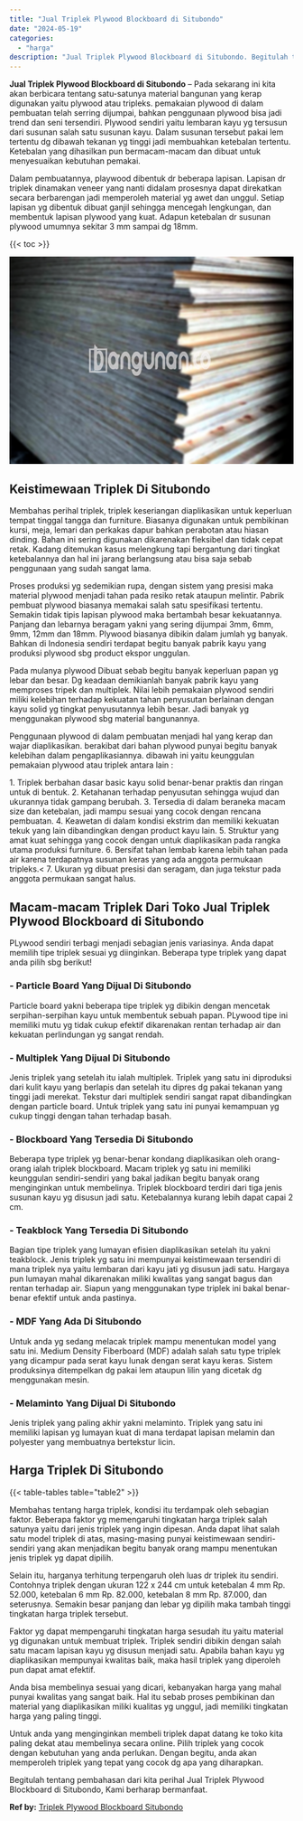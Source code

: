 ```yaml
---
title: "Jual Triplek Plywood Blockboard di Situbondo"
date: "2024-05-19"
categories: 
  - "harga"
description: "Jual Triplek Plywood Blockboard di Situbondo. Begitulah tentang pembahasan dari kita perihal Jual Triplek Plywood Blockboard di Situbondo, Kami berharap berm..."
---
```


**Jual Triplek Plywood Blockboard di Situbondo** – Pada sekarang ini kita akan berbicara tentang satu-satunya material bangunan yang kerap digunakan yaitu plywood atau tripleks. pemakaian plywood di dalam pembuatan telah serring dijumpai, bahkan penggunaan plywood bisa jadi trend dan seni tersendiri. Plywood sendiri yaitu lembaran kayu yg tersusun dari susunan salah satu susunan kayu. Dalam susunan tersebut pakai lem tertentu dg dibawah tekanan yg tinggi jadi membuahkan ketebalan tertentu. Ketebalan yang dihasilkan pun bermacam-macam dan dibuat untuk menyesuaikan kebutuhan pemakai.

Dalam pembuatannya, playwood dibentuk dr beberapa lapisan. Lapisan dr triplek dinamakan veneer yang nanti didalam prosesnya dapat direkatkan secara berbarengan jadi memperoleh material yg awet dan unggul. Setiap lapisan yg dibentuk dibuat ganjil sehingga mencegah lengkungan, dan membentuk lapisan plywood yang kuat. Adapun ketebalan dr susunan plywood umumnya sekitar 3 mm sampai dg 18mm.

{{< toc >}}

![Jual Triplek Plywood Blockboard di Situbondo](/images/jual-triplek-murah-32.png)

## Keistimewaan Triplek Di Situbondo

Membahas perihal triplek, triplek keseriangan diaplikasikan untuk keperluan tempat tinggal tangga dan furniture. Biasanya digunakan untuk pembikinan kursi, meja, lemari dan perkakas dapur bahkan perabotan atau hiasan dinding. Bahan ini sering digunakan dikarenakan fleksibel dan tidak cepat retak. Kadang ditemukan kasus melengkung tapi bergantung dari tingkat ketebalannya dan hal ini jarang berlangsung atau bisa saja sebab penggunaan yang sudah sangat lama.

Proses produksi yg sedemikian rupa, dengan sistem yang presisi maka material plywood menjadi tahan pada resiko retak ataupun melintir. Pabrik pembuat plywood biasanya memakai salah satu spesifikasi tertentu. Semakin tidak tipis lapisan plywood maka bertambah besar kekuatannya. Panjang dan lebarnya beragam yakni yang sering dijumpai 3mm, 6mm, 9mm, 12mm dan 18mm. Plywood biasanya dibikin dalam jumlah yg banyak. Bahkan di Indonesia sendiri terdapat begitu banyak pabrik kayu yang produksi plywood sbg product ekspor unggulan.

Pada mulanya plywood Dibuat sebab begitu banyak keperluan papan yg lebar dan besar. Dg keadaan demikianlah banyak pabrik kayu yang memproses tripek dan multiplek. Nilai lebih pemakaian plywood sendiri miliki kelebihan terhadap kekuatan tahan penyusutan berlainan dengan kayu solid yg tingkat penyusutannya lebih besar. Jadi banyak yg menggunakan plywood sbg material bangunannya.

Penggunaan plywood di dalam pembuatan menjadi hal yang kerap dan wajar diaplikasikan. berakibat dari bahan plywood punyai begitu banyak kelebihan dalam pengaplikasiannya. dibawah ini yaitu keunggulan pemakaian plywood atau triplek antara lain :

1\. Triplek berbahan dasar basic kayu solid benar-benar praktis dan ringan untuk di bentuk. 2. Ketahanan terhadap penyusutan sehingga wujud dan ukurannya tidak gampang berubah. 3. Tersedia di dalam beraneka macam size dan ketebalan, jadi mampu sesuai yang cocok dengan rencana pembuatan. 4. Keawetan di dalam kondisi ekstrim dan memiliki kekuatan tekuk yang lain dibandingkan dengan product kayu lain. 5. Struktur yang amat kuat sehingga yang cocok dengan untuk diaplikasikan pada rangka utama produksi furniture. 6. Bersifat tahan lembab karena lebih tahan pada air karena terdapatnya susunan keras yang ada anggota permukaan tripleks.< 7. Ukuran yg dibuat presisi dan seragam, dan juga tekstur pada anggota permukaan sangat halus.

## Macam-macam Triplek Dari Toko Jual Triplek Plywood Blockboard di Situbondo

PLywood sendiri terbagi menjadi sebagian jenis variasinya. Anda dapat memilih tipe triplek sesuai yg diinginkan. Beberapa type triplek yang dapat anda pilih sbg berikut!

### \- Particle Board Yang Dijual Di Situbondo

Particle board yakni beberapa tipe triplek yg dibikin dengan mencetak serpihan-serpihan kayu untuk membentuk sebuah papan. PLywood tipe ini memiliki mutu yg tidak cukup efektif dikarenakan rentan terhadap air dan kekuatan perlindungan yg sangat rendah.

### \- Multiplek Yang Dijual Di Situbondo

Jenis triplek yang setelah itu ialah multiplek. Triplek yang satu ini diproduksi dari kulit kayu yang berlapis dan setelah itu dipres dg pakai tekanan yang tinggi jadi merekat. Tekstur dari multiplek sendiri sangat rapat dibandingkan dengan particle board. Untuk triplek yang satu ini punyai kemampuan yg cukup tinggi dengan tahan terhadap basah.

### \- Blockboard Yang Tersedia Di Situbondo

Beberapa type triplek yg benar-benar kondang diaplikasikan oleh orang-orang ialah triplek blockboard. Macam triplek yg satu ini memiliki keunggulan sendiri-sendiri yang bakal jadikan begitu banyak orang menginginkan untuk membelinya. Triplek blockboard terdiri dari tiga jenis susunan kayu yg disusun jadi satu. Ketebalannya kurang lebih dapat capai 2 cm.

### \- Teakblock Yang Tersedia Di Situbondo

Bagian tipe triplek yang lumayan efisien diaplikasikan setelah itu yakni teakblock. Jenis triplek yg satu ini mempunyai keistimewaan tersendiri di mana triplek nya yaitu lembaran dari kayu jati yg disusun jadi satu. Hargaya pun lumayan mahal dikarenakan miliki kwalitas yang sangat bagus dan rentan terhadap air. Siapun yang menggunakan type triplek ini bakal benar-benar efektif untuk anda pastinya.

### \- MDF Yang Ada Di Situbondo

Untuk anda yg sedang melacak triplek mampu menentukan model yang satu ini. Medium Density Fiberboard (MDF) adalah salah satu type triplek yang dicampur pada serat kayu lunak dengan serat kayu keras. Sistem produksinya ditempelkan dg pakai lem ataupun lilin yang dicetak dg menggunakan mesin.

### \- Melaminto Yang Dijual Di Situbondo

Jenis triplek yang paling akhir yakni melaminto. Triplek yang satu ini memiliki lapisan yg lumayan kuat di mana terdapat lapisan melamin dan polyester yang membuatnya bertekstur licin.

## Harga Triplek Di Situbondo

{{< table-tables table="table2" >}}

Membahas tentang harga triplek, kondisi itu terdampak oleh sebagian faktor. Beberapa faktor yg memengaruhi tingkatan harga triplek salah satunya yaitu dari jenis triplek yang ingin dipesan. Anda dapat lihat salah satu model triplek di atas, masing-masing punyai keistimewaan sendiri-sendiri yang akan menjadikan begitu banyak orang mampu menentukan jenis triplek yg dapat dipilih.

Selain itu, harganya terhitung terpengaruh oleh luas dr triplek itu sendiri. Contohnya triplek dengan ukuran 122 x 244 cm untuk ketebalan 4 mm Rp. 52.000, ketebalan 6 mm Rp. 82.000, ketebalan 8 mm Rp. 87.000, dan seterusnya. Semakin besar panjang dan lebar yg dipilih maka tambah tinggi tingkatan harga triplek tersebut.

Faktor yg dapat mempengaruhi tingkatan harga sesudah itu yaitu material yg digunakan untuk membuat triplek. Triplek sendiri dibikin dengan salah satu macam lapisan kayu yg disusun menjadi satu. Apabila bahan kayu yg diaplikasikan mempunyai kwalitas baik, maka hasil triplek yang diperoleh pun dapat amat efektif.

Anda bisa membelinya sesuai yang dicari, kebanyakan harga yang mahal punyai kwalitas yang sangat baik. Hal itu sebab proses pembikinan dan material yang diaplikasikan miliki kualitas yg unggul, jadi memiliki tingkatan harga yang paling tinggi.

Untuk anda yang menginginkan membeli triplek dapat datang ke toko kita paling dekat atau membelinya secara online. Pilih triplek yang cocok dengan kebutuhan yang anda perlukan. Dengan begitu, anda akan memperoleh triplek yang tepat yang cocok dg apa yang diharapkan.

Begitulah tentang pembahasan dari kita perihal Jual Triplek Plywood Blockboard di Situbondo, Kami berharap bermanfaat.

**Ref by:** [Triplek Plywood Blockboard Situbondo](https://id.wikipedia.org/wiki/Triplek)
